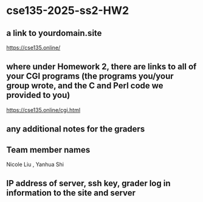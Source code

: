 # cse135-2025-ss2-HW2

## a link to yourdomain.site

https://cse135.online/

## where under Homework 2, there are links to all of your CGI programs (the programs you/your group wrote, and the C and Perl code we provided to you)

https://cse135.online/cgi.html

## any additional notes for the graders

## Team member names
Nicole Liu , Yanhua Shi

## IP address of server, ssh key, grader log in information to the site and server
